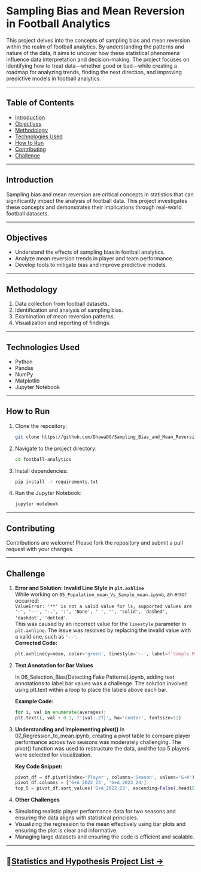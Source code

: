 # Sampling Bias and Mean Reversion in Football Analytics

This project delves into the concepts of sampling bias and mean reversion within the realm of football analytics. By understanding the patterns and nature of the data, it aims to uncover how these statistical phenomena influence data interpretation and decision-making. The project focuses on identifying how to treat data—whether good or bad—while creating a roadmap for analyzing trends, finding the next direction, and improving predictive models in football analytics.

---

## Table of Contents
- [Introduction](#introduction)
- [Objectives](#objectives)
- [Methodology](#methodology)
- [Technologies Used](#technologies-used)
- [How to Run](#how-to-run)
- [Contributing](#contributing)
- [Challenge](#challenge)

---

## Introduction
Sampling bias and mean reversion are critical concepts in statistics that can significantly impact the analysis of football data. This project investigates these concepts and demonstrates their implications through real-world football datasets.

---

## Objectives
- Understand the effects of sampling bias in football analytics.
- Analyze mean reversion trends in player and team performance.
- Develop tools to mitigate bias and improve predictive models.

---

## Methodology
1. Data collection from football datasets.
2. Identification and analysis of sampling bias.
3. Examination of mean reversion patterns.
4. Visualization and reporting of findings.

---

## Technologies Used
- Python
- Pandas
- NumPy
- Matplotlib
- Jupyter Notebook

---

## How to Run
1. Clone the repository:
    ```bash
    git clone https://github.com/DhawaDG/Sampling_Bias_and_Mean_Reversion_in_Football_Analytics
    ```
2. Navigate to the project directory:
    ```bash
    cd football-analytics
    ```
3. Install dependencies:
    ```bash
    pip install -r requirements.txt
    ```
4. Run the Jupyter Notebook:
    ```bash
    jupyter notebook
    ```

---

## Contributing
Contributions are welcome! Please fork the repository and submit a pull request with your changes.

---

## Challenge


1. **Error and Solution: Invalid Line Style in `plt.axhline`**  
   While working on `05_Population_mean_Vs_Sample_mean.ipynb`, an error occurred:  
   `ValueError: '**' is not a valid value for ls; supported values are '-', '--', '-.', ':', 'None', ' ', '', 'solid', 'dashed', 'dashdot', 'dotted'`.  
   This was caused by an incorrect value for the `linestyle` parameter in `plt.axhline`. The issue was resolved by replacing the invalid value with a valid one, such as `'--'`.  
   **Corrected Code:**  
   ```python
   plt.axhline(y=mean, color='green', linestyle='--', label=f'Sample Mean: {mean:.2f}')

2. **Text Annotation for Bar Values**

    In 06_Selection_Bias(Detecting Fake Patterns).ipynb, adding text annotations to label bar values was a challenge. The solution involved using plt.text within a loop to place the labels above each bar.
   
    **Example Code:**
    ```python
    for i, val in enumerate(averages):
    plt.text(i, val + 0.1, f'{val:.2f}', ha='center', fontsize=12)

 3. **Understanding and Implementing pivot()**
   In 07_Regression_to_mean.ipynb, creating a pivot table to compare player performance across two seasons was moderately challenging. The pivot() function was used to restructure the data, and the top 5 players were selected for visualization.

    **Key Code Snippet:**
    ```python
    pivot_df = df.pivot(index='Player', columns='Season', values='G+A').dropna()
    pivot_df.columns = ['G+A_2022_23', 'G+A_2023_24']
    top_5 = pivot_df.sort_values('G+A_2022_23', ascending=False).head(5)

 5. **Other Challenges**

- Simulating realistic player performance data for two seasons and ensuring the data aligns with statistical principles.
- Visualizing the regression to the mean effectively using bar plots and ensuring the plot is clear and informative.
- Managing large datasets and ensuring the code is efficient and scalable.

---

##  **📂[Statistics and Hypothesis Project List →](https://github.com/DhawaDG/Statistics-and-Hypothesis/blob/main/README.md)** 
